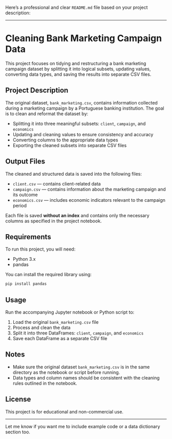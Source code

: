Here’s a professional and clear `README.md` file based on your project description:

---

# Cleaning Bank Marketing Campaign Data

This project focuses on tidying and restructuring a bank marketing campaign dataset by splitting it into logical subsets, updating values, converting data types, and saving the results into separate CSV files.

## Project Description

The original dataset, `bank_marketing.csv`, contains information collected during a marketing campaign by a Portuguese banking institution. The goal is to clean and reformat the dataset by:

* Splitting it into three meaningful subsets: `client`, `campaign`, and `economics`
* Updating and cleaning values to ensure consistency and accuracy
* Converting columns to the appropriate data types
* Exporting the cleaned subsets into separate CSV files

## Output Files

The cleaned and structured data is saved into the following files:

* `client.csv` — contains client-related data
* `campaign.csv` — contains information about the marketing campaign and its outcome
* `economics.csv` — includes economic indicators relevant to the campaign period

Each file is saved **without an index** and contains only the necessary columns as specified in the project notebook.

## Requirements

To run this project, you will need:

* Python 3.x
* pandas

You can install the required library using:

```bash
pip install pandas
```

## Usage

Run the accompanying Jupyter notebook or Python script to:

1. Load the original `bank_marketing.csv` file
2. Process and clean the data
3. Split it into three DataFrames: `client`, `campaign`, and `economics`
4. Save each DataFrame as a separate CSV file

## Notes

* Make sure the original dataset `bank_marketing.csv` is in the same directory as the notebook or script before running.
* Data types and column names should be consistent with the cleaning rules outlined in the notebook.

## License

This project is for educational and non-commercial use.

---

Let me know if you want me to include example code or a data dictionary section too.
